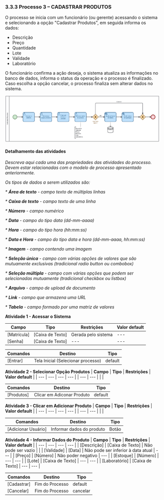 ### 3.3.3 Processo 3 – CADASTRAR PRODUTOS

O processo se inicia com um funcionário (ou gerente) acessando o sistema e selecionando a opção "Cadastrar Produtos", em seguida informa os dados:
* Descrição
* Preço
* Quantidade
* Lote
* Validade
* Laboratório

O funcionário confirma a ação deseja, o sistema atualiza as informações no banco de dados, informa o status da operação e o processo é finalizado. Caso escolha a opção cancelar, o processo finaliza sem alterar dados no sistema.

![Cadastrar Produtos](../images/03-cadastrar-produtos.png "Cadastrar Produtos.")

#### Detalhamento das atividades

_Descreva aqui cada uma das propriedades das atividades do processo. 
Devem estar relacionadas com o modelo de processo apresentado anteriormente._

_Os tipos de dados a serem utilizados são:_

_* **Área de texto** - campo texto de múltiplas linhas_

_* **Caixa de texto** - campo texto de uma linha_

_* **Número** - campo numérico_

_* **Data** - campo do tipo data (dd-mm-aaaa)_

_* **Hora** - campo do tipo hora (hh:mm:ss)_

_* **Data e Hora** - campo do tipo data e hora (dd-mm-aaaa, hh:mm:ss)_

_* **Imagem** - campo contendo uma imagem_

_* **Seleção única** - campo com várias opções de valores que são mutuamente exclusivas (tradicional radio button ou combobox)_

_* **Seleção múltipla** - campo com várias opções que podem ser selecionadas mutuamente (tradicional checkbox ou listbox)_

_* **Arquivo** - campo de upload de documento_

_* **Link** - campo que armazena uma URL_

_* **Tabela** - campo formado por uma matriz de valores_


**Atividade 1 - Acessar o Sistema**

| **Campo**       | **Tipo**         | **Restrições**      | **Valor default** |
| ---             | ---              | ---                 | ---               |
| [Matrícula]     | [Caixa de Texto] | Gerada pelo sistema | ---     |
| [Senha]         | [Caixa de Texto] | --- | ---     |

| **Comandos**    |  **Destino**     | **Tipo**                 |
| ---             | ---              | ---                      |
| [Entrar]        | Tela Inicial (Selecionar processo)     | default      |


**Atividade 2 - Selecionar Opção Produtos**
| **Campo**       | **Tipo**         | **Restrições** | **Valor default** |
| ---             | ---              | ---            | ---               |
| --- | ---  |                |                   |

| **Comandos**         |  **Destino**                   | **Tipo**            |
| ---                  | ---                            | ---                 |
| [Produtos]           | Clicar em Adiconar Produto | default  |


**Atividade 3 - Clicar em Adicionar Produto**
| **Campo**       | **Tipo**         | **Restrições** | **Valor default** |
| ---             | ---              | ---            | ---               |
| --- | ---  |                |                   |

| **Comandos**         |  **Destino**                   | **Tipo**            |
| ---                  | ---                            | ---                 |
| [Adicionar Usuário]  | Informar dados do produto      | Botão |


**Atividade 4 - Informar Dados do Produto**
| **Campo**       | **Tipo**         | **Restrições** | **Valor default** |
| ---             | ---              | ---            | ---               |
| [Descrição]          | [Caixa de Texto] | Não pode ser vazio |                   |
| [Validade]         | [Data]  | Não pode ser inferior à data atual | --- |
| [Preço]         | [Número] | Não poder negativo | --- |
| [Estoque]       | [Número]  | --- | --- |
| [Lote]       | [Caixa de Texto]  | --- | --- |
| [Laboratório]       | [Caixa de Texto]  | --- | --- |

| **Comandos**         |  **Destino**                   | **Tipo**            |
| ---                  | ---                            | ---                 |
| [Cadastrar]          | Fim do Processo                |  default            |
| [Cancelar]           | Fim do Processo                |  cancelar           |
